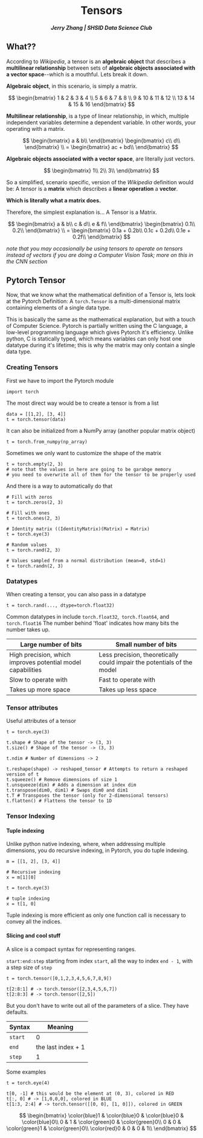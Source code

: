 <div align="center">

# Tensors
##### **Jerry Zhang** | SHSID Data Science Club

<div align="left">

## What??

According to *Wikipedia*, a tensor is an **algebraic object** that describes a **multilinear relationship** between sets of **algebraic objects associated with a vector space**--which is a mouthful. 
Lets break it down.

**Algebraic object**, in this scenario, is simply a matrix.

$$
\begin{bmatrix}
1 & 2 & 3 & 4 \\
5 & 6 & 7 & 8 \\
9 & 10 & 11 & 12 \\
13 & 14 & 15 & 16
\end{bmatrix}
$$

**Multilinear relationship**, is a type of linear relationship, in which, multiple independent variables determine a dependent variable. In other words, your operating with a matrix.

$$
\begin{bmatrix}
a & b\\
\end{bmatrix}
\begin{bmatrix}
c\\
d\\
\end{bmatrix}
\\ =
\begin{bmatrix}
ac + bd\\
\end{bmatrix}
$$

**Algebraic objects associated with a vector space**, are literally just vectors.

$$
\begin{bmatrix}
1\\
2\\
3\\
\end{bmatrix}
$$

So a simplified, scenario specific, version of the *Wikipedia* definition would be:
A tensor is a **matrix** which describes a **linear operation** a **vector**.

**Which is literally what a matrix does.**

Therefore, the simplest explanation is...
A Tensor is a Matrix.

$$
\begin{bmatrix}
a & b\\
c & d\\
e & f\\
\end{bmatrix}
\begin{bmatrix}
0.1\\
0.2\\
\end{bmatrix}
\\ =
\begin{bmatrix}
0.1a + 0.2b\\
0.1c + 0.2d\\
0.1e + 0.2f\\
\end{bmatrix}
$$

*note that you may occasionally be using tensors to operate on tensors instead of vectors if you are doing a Computer Vision Task; more on this in the CNN section*

## Pytorch Tensor

Now, that we know what the mathematical definition of a Tensor is, lets look at the Pytorch Definition:
A `torch.Tensor` is a multi-dimensional matrix containing elements of a single data type.

This is basically the same as the mathematical explanation, but with a touch of Computer Science.
Pytorch is partially written using the C language, a low-level programming language which gives Pytorch it's efficiency. Unlike python, C is statically typed, which means variables can only host one datatype during it's lifetime; this is why the matrix may only contain a single data type.

### Creating Tensors

First we have to import the Pytorch module
```
import torch
```

The most direct way would be to create a tensor is from a list
```
data = [[1,2], [3, 4]]
t = torch.tensor(data)
```

It can also be initialized from a NumPy array (another popular matrix object)
```
t = torch.from_numpy(np_array)
```

Sometimes we only want to customize the shape of the matrix
```
t = torch.empty(2, 3)
# note that the values in here are going to be garabge memory 
# you need to overwrite all of them for the tensor to be properly used
```

And there is a way to automatically do that
```
# Fill with zeros
t = torch.zeros(2, 3)

# Fill with ones
t = torch.ones(2, 3)

# Identity matrix ((IdentityMatrix)(Matrix) = Matrix)
t = torch.eye(3)

# Random values
t = torch.rand(2, 3)

# Values sampled from a normal distribution (mean=0, std=1)
t = torch.randn(2, 3)
```

### Datatypes

When creating a tensor, you can also pass in a datatype
```
t = torch.rand(..., dtype=torch.float32)
```
Common datatypes in include `torch.float32`,` torch.float64`, and `torch.float16`
The number behind 'float' indicates how many bits the number takes up.

| Large number of bits                                        | Small number of bits                                                   |
| ----------------------------------------------------------- | ---------------------------------------------------------------------- |
| High precision, which improves potential model capabilities | Less precision, theoretically could impair the potentials of the model |
| Slow to operate with                                        | Fast to operate with                                                   |
| Takes up more space                                         | Takes up less space                                                    |

### Tensor attributes

Useful attributes of a tensor
```
t = torch.eye(3)

t.shape # Shape of the tensor -> (3, 3)
t.size() # Shape of the tensor -> (3, 3)

t.ndim # Number of dimensions -> 2

t.reshape(shape) -> reshaped_tensor # Attempts to return a reshaped version of t
t.squeeze() # Remove dimensions of size 1
t.unsqueeze(dim) # Adds a dimension at index dim
t.transpose(dim0, dim1) # Swaps dim0 and dim1
t.T # Transposes the tensor (only for 2-dimensional tensors)
t.flatten() # Flattens the tensor to 1D
```

### Tensor Indexing

#### Tuple indexing

Unlike python native indexing, where, when addressing multiple dimensions, you do recursive indexing, in Pytorch, you do tuple indexing.
```
m = [[1, 2], [3, 4]]

# Recursive indexing
x = m[1][0]

t = torch.eye(3)

# tuple indexing
x = t[1, 0]
```
Tuple indexing is more efficient as only one function call is necessary to convey all the indices.

#### Slicing and cool stuff

A slice is a compact syntax for representing ranges.

`start:end:step` starting from index `start`, all the way to index `end - 1`, with a step size of `step`

```
t = torch.tensor([0,1,2,3,4,5,6,7,8,9])

t[2:8:1] # -> torch.tensor([2,3,4,5,6,7])
t[2:8:3] # -> torch.tensor([2,5])
```

But you don't have to write out all of the parameters of a slice. They have defaults.

| Syntax  | Meaning            |
| ------- | ------------------ |
| `start` | 0                  |
| `end`   | the last index + 1 |
| `step`  | 1                  |

Some examples
```
t = torch.eye(4)

t[0, -1] # this would be the element at (0, 3), colored in RED
t[:, 0] # -> [1,0,0,0], colored in BLUE
t[1:3, 2:4] # -> torch.tensor([[0, 0], [1, 0]]), colored in GREEN
```

$$
\begin{bmatrix}
	\color{blue}1 & \color{blue}0 & \color{blue}0 & \color{blue}0\\
	0 & 1 & \color{green}0 & \color{green}0\\
	0 & 0 & \color{green}1 & \color{green}0\\
	\color{red}0 & 0 & 0 & 1\\
\end{bmatrix}
$$
